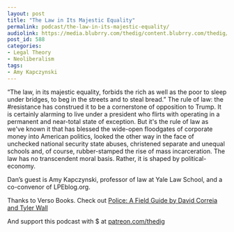 ```yaml
---
layout: post
title: "The Law in Its Majestic Equality"
permalink: podcast/the-law-in-its-majestic-equality/
audiolink: https://media.blubrry.com/thedig/content.blubrry.com/thedig/The_Dig_-_EP_112_-_kapczynski.mp3
post_id: 588
categories: 
- Legal Theory
- Neoliberalism
tags: 
- Amy Kapczynski
---
```


“The law, in its majestic equality, forbids the rich as well as the poor to sleep under bridges, to beg in the streets and to steal bread.” The rule of law: the #resistance has construed it to be a cornerstone of opposition to Trump. It is certainly alarming to live under a president who flirts with operating in a permanent and near-total state of exception. But it's the rule of law as we've known it that has blessed the wide-open floodgates of corporate money into American politics, looked the other way in the face of unchecked national security state abuses, christened separate and unequal schools and, of course, rubber-stamped the rise of mass incarceration. The law has no transcendent moral basis. Rather, it is shaped by political-economy.

Dan’s guest is Amy Kapczynski, professor of law at Yale Law School, and a co-convenor of LPEblog.org.

Thanks to Verso Books. Check out [Police: A Field Guide by David Correia and Tyler Wall](https://www.versobooks.com/books/2530-police)

And support this podcast with $ at [patreon.com/thedig](http://www.patreon.com/TheDig) 

 
